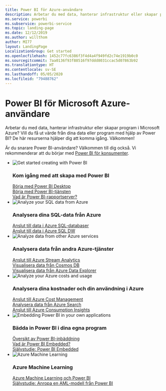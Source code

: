 ```yaml
---
title: Power BI för Azure-användare
description: Arbetar du med data, hanterar infrastruktur eller skapar program i Microsoft Azure?
ms.service: powerbi
ms.subservice: powerbi-service
ms.topic: landing-page
ms.date: 12/12/2019
ms.author: willthom
author: MI77
layout: LandingPage
LocalizationGroup: Get started
ms.openlocfilehash: 1452c77fc6386f3f4d4a4f949fd2c74e1919b0c0
ms.sourcegitcommit: 7aa0136f93f88516f97ddd8031ccac5d07863b92
ms.translationtype: HT
ms.contentlocale: sv-SE
ms.lasthandoff: 05/05/2020
ms.locfileid: "79488762"
---
```

# <a name="power-bi-for-microsoft-azure-users"></a>Power BI för Microsoft Azure-användare 

Arbetar du med data, hanterar infrastruktur eller skapar program i Microsoft Azure? Vill du få ut värde från dina data eller program med hjälp av Power BI? De här resurserna hjälper dig att komma igång. Välkommen!

Är du snarare Power BI-användare? Välkommen till dig också. Vi rekommenderar att du börjar med [Power BI för konsumenter](consumer/index.yml).

<ul class="panelContent cardsF"> 
            <li> 
                  <div class="cardSize"> 
                        <div class="cardPadding"> 
                              <div class="card"> 
                                    <div class="cardImageOuter">
                                          <div class="cardImage">
                                                <img alt="Get started creating with Power BI" src="media/power-bi-creator-landing/power-bi-designer-get-started.svg" data-linktype="relative-path">
                                          </div>
                                    </div>
                                    <div class="cardText"> 
                                          <h3>Kom igång med att skapa med Power BI</h3> 
                                          <p></p>
                                               <a href="desktop-what-is-desktop.md">Börja med Power BI Desktop</a><br/> 
                                               <a href="fundamentals/power-bi-overview.md">Börja med Power BI-tjänsten</a><br/> 
                                               <a href="report-server/get-started.md">Vad är Power BI-rapportserver?</a>
                                    </div> 
                              </div> 
                        </div> 
                  </div> 
            </li>
            <li> 
                  <div class="cardSize"> 
                        <div class="cardPadding"> 
                              <div class="card"> 
                                    <div class="cardImageOuter">
                                          <div class="cardImage">
                                                <img alt="Analyze your SQL data from Azure" src="media/power-bi-creator-landing/power-bi-designer-transform-shape-data.svg" data-linktype="relative-path">
                                          </div>
                                    </div>
                                    <div class="cardText"> 
                                          <h3>Analysera dina SQL-data från Azure</h3> 
                                          <p></p>
                                                <a href="service-azure-sql-database-with-direct-connect.md">Anslut till data i Azure SQL-databaser</a><br/> 
                                                <a href="service-azure-sql-data-warehouse-with-direct-connect.md">Anslut till data i Azure SQL DW</a> 
                                    </div> 
                              </div> 
                        </div> 
                  </div> 
            </li>
            <li> 
                  <div class="cardSize"> 
                        <div class="cardPadding"> 
                              <div class="card"> 
                                    <div class="cardImageOuter">
                                          <div class="cardImage">
                                                <img alt="Analyze data from other Azure services" src="media/power-bi-creator-landing/power-bi-designer-connect-data.svg" data-linktype="relative-path">
                                          </div>
                                    </div>
                                    <div class="cardText"> 
                                          <h3>Analysera data från andra Azure-tjänster</h3> 
                                          <p></p>
                                                <a href="https://docs.microsoft.com/azure/stream-analytics/stream-analytics-power-bi-dashboard">Anslut till Azure Stream Analytics</a><br/> 
                                                <a href="https://docs.microsoft.com/azure/cosmos-db/powerbi-visualize">Visualisera data från Cosmos DB</a><br/> 
                                                <a href="https://docs.microsoft.com/azure/data-explorer/visualize-power-bi">Visualisera data från Azure Data Explorer</a>
                                    </div> 
                              </div> 
                        </div> 
                  </div> 
            </li>
            <li> 
                  <div class="cardSize"> 
                        <div class="cardPadding"> 
                              <div class="card"> 
                                    <div class="cardImageOuter">
                                          <div class="cardImage">
                                                <img alt="Analyze your Azure costs and usage" src="media/power-bi-creator-landing/power-bi-designer-licensing.svg" data-linktype="relative-path">
                                          </div>
                                    </div>
                                    <div class="cardText"> 
                                          <h3>Analysera dina kostnader och din användning i Azure</h3> 
                                          <p></p>
                                                <a href="desktop-connect-azure-cost-management.md">Anslut till Azure Cost Management</a><br/> 
                                                <a href="service-connect-to-azure-search.md">Analysera data från Azure Search</a><br/> 
                                                <a href="desktop-connect-azure-consumption-insights.md">Anslut till Azure Consumption Insights</a>
                                    </div> 
                              </div> 
                        </div> 
                  </div> 
            </li>
            <li> 
                  <div class="cardSize"> 
                        <div class="cardPadding"> 
                              <div class="card"> 
                                    <div class="cardImageOuter">
                                          <div class="cardImage">
                                                <img alt="Embedding Power BI in your own applications" src="media/power-bi-creator-landing/power-bi-designer-modeling-data-relationships.svg" data-linktype="relative-path">
                                          </div>
                                    </div>
                                    <div class="cardText"> 
                                          <h3>Bädda in Power BI i dina egna program</h3> 
                                          <p></p>
                                                <a href="developer/embedded/embedding.md">Översikt av Power BI-inbäddning</a><br/>
                                                <a href="developer/embedded/azure-pbie-what-is-power-bi-embedded.md">Vad är Power BI Embedded?</a><br/> 
                                                <a href="developer/embedded/embed-sample-for-customers.md">Självstudie: Power BI Embedded </a> 
                                    </div> 
                              </div> 
                        </div> 
                  </div> 
            </li>
            <li> 
                  <div class="cardSize"> 
                        <div class="cardPadding"> 
                              <div class="card"> 
                                    <div class="cardImageOuter">
                                          <div class="cardImage">
                                                <img alt="Azure Machine Learning" src="media/power-bi-creator-landing/power-bi-designer-create-reports-visuals-dashboards.svg" data-linktype="relative-path">
                                          </div>
                                    </div>
                                    <div class="cardText"> 
                                          <h3>Azure Machine Learning</h3> 
                                          <p></p>
                                                <a href="service-machine-learning-integration.md">Azure Machine Learning och Power BI</a><br/> 
                                                <a href="service-tutorial-invoke-machine-learning-model.md">Självstudie: Anropa en AML-modell från Power BI</a><br/> 
                                    </div> 
                              </div> 
                        </div> 
                  </div> 
            </li>
</ul>



